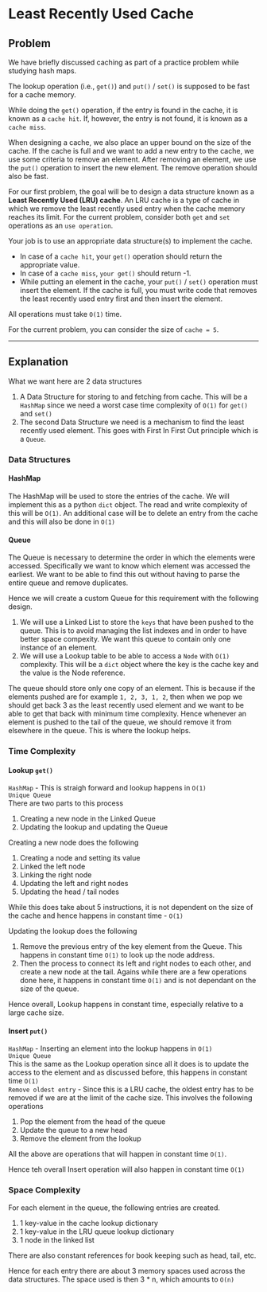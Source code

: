# Least Recently Used Cache
## Problem
We have briefly discussed caching as part of a practice problem while studying hash maps.

The lookup operation (i.e., `get()`) and `put()` / `set()` is supposed to be fast for a cache memory.

While doing the `get()` operation, if the entry is found in the cache, it is known as a `cache hit`. If, however, the entry is not found, it is known as a `cache miss`.

When designing a cache, we also place an upper bound on the size of the cache. If the cache is full and we want to add a new entry to the cache, we use some criteria to remove an element. After removing an element, we use the `put()` operation to insert the new element. The remove operation should also be fast.

For our first problem, the goal will be to design a data structure known as a **Least Recently Used (LRU) cache**. An LRU cache is a type of cache in which we remove the least recently used entry when the cache memory reaches its limit. For the current problem, consider both `get` and `set` operations as an `use operation`.

Your job is to use an appropriate data structure(s) to implement the cache.

+ In case of a `cache hit`, your `get()` operation should return the appropriate value.
+ In case of a `cache miss`, `your get()` should return -1.
+ While putting an element in the cache, your `put()` / `set()` operation must insert the element. If the cache is full, you must write code that removes the least recently used entry first and then insert the element.

All operations must take `O(1)` time.

For the current problem, you can consider the size of `cache = 5`.
<hr>

## Explanation

What we want here are 2 data structures
1. A Data Structure for storing to and fetching from cache. This will be a `HashMap` since we need a worst case time complexity of `O(1)` for `get()` and `set()`
2. The second Data Structure we need is a mechanism to find the least recently used element. This goes with First In First Out principle which is a `Queue`.

### Data Structures
#### HashMap
The HashMap will be used to store the entries of the cache. We will implement this as a python `dict` object. The read and write complexity of this will be `O(1)`. 
An additional case will be to delete an entry from the cache and this will also be done in `O(1)`
#### Queue
The Queue is necessary to determine the order in which the elements were accessed. Specifically we want to know which element was accessed the earliest. We want to be able to find this out without having to parse the entire queue and remove duplicates.

Hence we will create a custom Queue for this requirement with the following design.
1. We will use a Linked List to store the `keys` that have been pushed to the queue. This is to avoid managing the list indexes and in order to have better space compexity. We want this queue to contain only one instance of an element.
1. We will use a Lookup table to be able to access a `Node` with `O(1)` complexity. This will be a `dict` object where the key is the cache key and the value is the Node reference.

The queue should store only one copy of an element. This is because if the elements pushed are for example `1, 2, 3, 1, 2`, then when we pop we should get back 3 as the least recently used element and we want to be able to get that back with minimum time complexity. Hence whenever an element is pushed to the tail of the queue, we should remove it from elsewhere in the queue. This is where the lookup helps. 

### Time Complexity
#### Lookup `get()`

`HashMap` - This is straigh forward and lookup happens in `O(1)`\
`Unique Queue`\
There are two parts to this process
1. Creating a new node in the Linked Queue
2. Updating the lookup and updating the Queue

Creating a new node does the following
1. Creating a node and setting its value
2. Linked the left node
3. Linking the right node
4. Updating the left and right nodes
5. Updating the head / tail nodes

While this does take about 5 instructions, it is not dependent on the size of the cache and hence happens in constant time - `O(1)`

Updating the lookup does the following
1. Remove the previous entry of the key element from the Queue. This happens in constant time `O(1)` to look up the node address. 
2. Then the process to connect its left and right nodes to each other, and create a new node at the tail. Agains while there are a few operations done here, it happens in constant time `O(1)` and is not dependant on the size of the queue.

Hence overall, Lookup happens in constant time, especially relative to a large cache size.

#### Insert `put()`

`HashMap` - Inserting an element into the lookup happens in `O(1)`\
`Unique Queue`\
This is the same as the Lookup operation since all it does is to update the access to the element and as discussed before, this happens in constant time `O(1)`\
`Remove oldest entry` - Since this is a LRU cache, the oldest entry has to be removed if we are at the limit of the cache size. This involves the following operations
1. Pop the element from the head of the queue
2. Update the queue to a new head
3. Remove the element from the lookup

All the above are operations that will happen in constant time `O(1)`.

Hence teh overall Insert operation will also happen in constant time `O(1)`

### Space Complexity
For each element in the queue, the following entries are created.
1. 1 key-value in the cache lookup dictionary
2. 1 key-value in the LRU queue lookup dictionary
3. 1 node in the linked list

There are also constant references for book keeping such as head, tail, etc.

Hence for each entry there are about 3 memory spaces used across the data structures. The space used is then 3 * n, which amounts to `O(n)`
